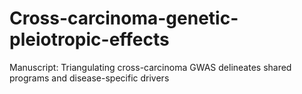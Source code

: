 # Cross-carcinoma-genetic-pleiotropic-effects
Manuscript: Triangulating cross-carcinoma GWAS delineates shared programs and disease-specific drivers
